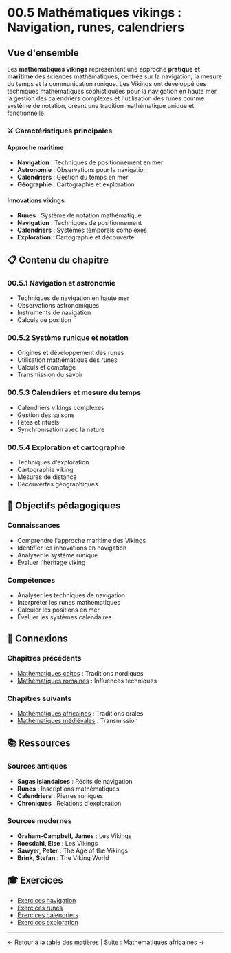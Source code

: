 # 00.5 Mathématiques vikings : Navigation, runes, calendriers

## Vue d'ensemble

Les **mathématiques vikings** représentent une approche **pratique et maritime** des sciences mathématiques, centrée sur la navigation, la mesure du temps et la communication runique. Les Vikings ont développé des techniques mathématiques sophistiquées pour la navigation en haute mer, la gestion des calendriers complexes et l'utilisation des runes comme système de notation, créant une tradition mathématique unique et fonctionnelle.

### ⚔️ **Caractéristiques principales**

#### **Approche maritime**
- **Navigation** : Techniques de positionnement en mer
- **Astronomie** : Observations pour la navigation
- **Calendriers** : Gestion du temps en mer
- **Géographie** : Cartographie et exploration

#### **Innovations vikings**
- **Runes** : Système de notation mathématique
- **Navigation** : Techniques de positionnement
- **Calendriers** : Systèmes temporels complexes
- **Exploration** : Cartographie et découverte

## 📋 **Contenu du chapitre**

### **00.5.1 Navigation et astronomie**
- Techniques de navigation en haute mer
- Observations astronomiques
- Instruments de navigation
- Calculs de position

### **00.5.2 Système runique et notation**
- Origines et développement des runes
- Utilisation mathématique des runes
- Calculs et comptage
- Transmission du savoir

### **00.5.3 Calendriers et mesure du temps**
- Calendriers vikings complexes
- Gestion des saisons
- Fêtes et rituels
- Synchronisation avec la nature

### **00.5.4 Exploration et cartographie**
- Techniques d'exploration
- Cartographie viking
- Mesures de distance
- Découvertes géographiques

## 🎯 **Objectifs pédagogiques**

### **Connaissances**
- Comprendre l'approche maritime des Vikings
- Identifier les innovations en navigation
- Analyser le système runique
- Évaluer l'héritage viking

### **Compétences**
- Analyser les techniques de navigation
- Interpréter les runes mathématiques
- Calculer les positions en mer
- Évaluer les systèmes calendaires

## 🔗 **Connexions**

### **Chapitres précédents**
- [Mathématiques celtes](00.4_Mathematiques_Celtes/README.md) : Traditions nordiques
- [Mathématiques romaines](00.3_Mathematiques_Romaines/README.md) : Influences techniques

### **Chapitres suivants**
- [Mathématiques africaines](00.6_Mathematiques_Africaines/README.md) : Traditions orales
- [Mathématiques médiévales](02_Mathematiques_Medievales/README.md) : Transmission

## 📚 **Ressources**

### **Sources antiques**
- **Sagas islandaises** : Récits de navigation
- **Runes** : Inscriptions mathématiques
- **Calendriers** : Pierres runiques
- **Chroniques** : Relations d'exploration

### **Sources modernes**
- **Graham-Campbell, James** : Les Vikings
- **Roesdahl, Else** : Les Vikings
- **Sawyer, Peter** : The Age of the Vikings
- **Brink, Stefan** : The Viking World

## 🎓 **Exercices**

- [Exercices navigation](Exercices_Navigation.md)
- [Exercices runes](Exercices_Runes.md)
- [Exercices calendriers](Exercices_Calendriers.md)
- [Exercices exploration](Exercices_Exploration.md)

---

[← Retour à la table des matières](../../README.md) | [Suite : Mathématiques africaines →](../00.6_Mathematiques_Africaines/README.md)
